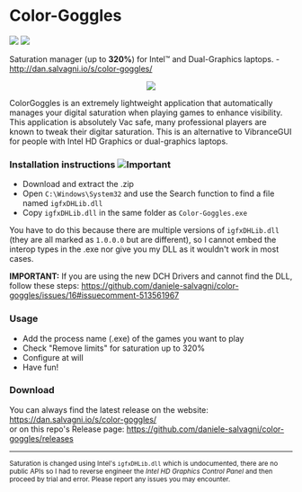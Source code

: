 # Color-Goggles

![](https://img.shields.io/badge/requires-igfxDHLib.dll-ff69b4.svg) ![](https://img.shields.io/badge/saturation-+320%25-green.svg) 

Saturation manager (up to **320%**) for Intel™ and Dual-Graphics laptops. - http://dan.salvagni.io/s/color-goggles/  


<p align="center">
<img src="https://user-images.githubusercontent.com/6751621/34745778-e9e03b98-f591-11e7-98e8-0c47e67e45f6.png">
</p>

ColorGoggles is an extremely lightweight application that automatically manages your digital saturation when playing games to enhance visibility.
This application is absolutely Vac safe, many professional players are known to tweak their digitar saturation.
This is an alternative to VibranceGUI for people with Intel HD Graphics or dual-graphics laptops.

### Installation instructions ![Important](https://user-images.githubusercontent.com/6751621/33405314-0f6189ca-d568-11e7-966c-d4e0d89d6f50.png)

- Download and extract the .zip
- Open `C:\Windows\System32` and use the Search function to find a file named `igfxDHLib.dll`
- Copy `igfxDHLib.dll` in the same folder as `Color-Goggles.exe`

You have to do this because there are multiple versions of `igfxDHLib.dll` (they are all marked as `1.0.0.0` but are different), so I cannot embed the interop types in the .exe nor give you my DLL as it wouldn't work in most cases.

**IMPORTANT:** If you are using the new DCH Drivers and cannot find the DLL, follow these steps: https://github.com/daniele-salvagni/color-goggles/issues/16#issuecomment-513561967


### Usage

- Add the process name (.exe) of the games you want to play
- Check "Remove limits" for saturation up to 320%
- Configure at will
- Have fun!


### Download

You can always find the latest release on the website: https://dan.salvagni.io/s/color-goggles/  
or on this repo's Release page: https://github.com/daniele-salvagni/color-goggles/releases

---------------

<sub>Saturation is changed using Intel's `igfxDHLib.dll` which is undocumented, there are no public APIs so I had to reverse engineer the *Intel HD Graphics Control Panel* and then proceed by trial and error. Please report any issues you may encounter.<sub>
